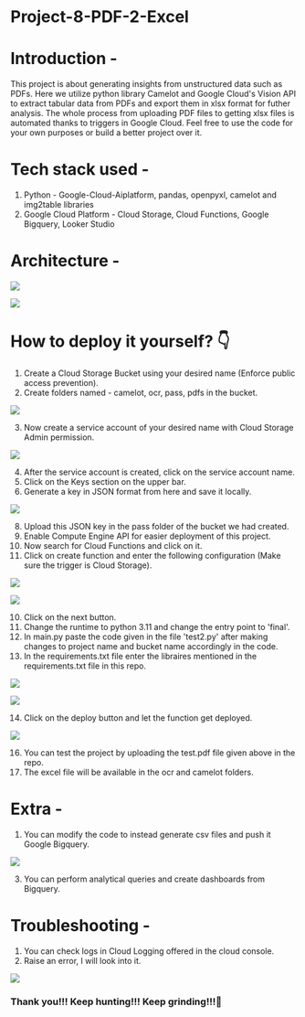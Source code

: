 # Project-8-PDF-2-Excel

# Introduction - 
This project is about generating insights from unstructured data such as PDFs. Here we utilize python library Camelot and Google Cloud's Vision API to extract tabular data from PDFs and export them in xlsx format for futher analysis. The whole process from uploading PDF files to getting xlsx files is automated thanks to triggers in Google Cloud. Feel free to use the code for your own purposes or build a better project over it.

# Tech stack used -
1. Python - Google-Cloud-Aiplatform, pandas, openpyxl, camelot and img2table libraries
2. Google Cloud Platform - Cloud Storage, Cloud Functions, Google Bigquery, Looker Studio

# Architecture - 

![](images/architecture-1.png)

![](images/architecture-1.png)

# How to deploy it yourself? 👇
1. Create a Cloud Storage Bucket using your desired name (Enforce public access prevention).
2. Create folders named - camelot, ocr, pass, pdfs in the bucket.

![](images/folders.png)

3. Now create a service account of your desired name with Cloud Storage Admin permission.

![](images/permission.png)

4. After the service account is created, click on the service account name.
5. Click on the Keys section on the upper bar.
6. Generate a key in JSON format from here and save it locally.

![](images/key.png)

8. Upload this JSON key in the pass folder of the bucket we had created.
9. Enable Compute Engine API for easier deployment of this project.
10. Now search for Cloud Functions and click on it.
11. Click on create function and enter the following configuration (Make sure the trigger is Cloud Storage).

![](images/setting-1.png)

![](images/setting-2.png)

10. Click on the next button.
11. Change the runtime to python 3.11 and change the entry point to 'final'.
12. In main.py paste the code given in the file 'test2.py' after making changes to project name and bucket name accordingly in the code.
13. In the requirements.txt file enter the libraires mentioned in the requirements.txt file in this repo.

![](images/function-1.png)

![](images/function-2.png)

14. Click on the deploy button and let the function get deployed.

![](images/deployed.png)

16. You can test the project by uploading the test.pdf file given above in the repo.
17. The excel file will be available in the ocr and camelot folders.

# Extra - 
1. You can modify the code to instead generate csv files and push it Google Bigquery.

![](images/dash.png)

3. You can perform analytical queries and create dashboards from Bigquery.

# Troubleshooting - 
1. You can check logs in Cloud Logging offered in the cloud console.
2. Raise an error, I will look into it.

![](images/limitations.png)

### Thank you!!! Keep hunting!!! Keep grinding!!!🍻
